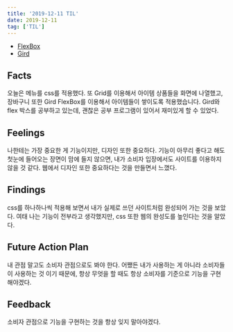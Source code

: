 ```yaml
---
title: '2019-12-11 TIL'
date: 2019-12-11
tag: ['TIL']
---
```


- [FlexBox](https://d2.naver.com/helloworld/8540176)
- [Gird](https://www.vobour.com/-%EB%94%94%EC%9E%90%EC%9D%B8-5%EB%B6%84-%EC%95%88%EC%97%90-css-grid-%EB%B0%B0%EC%9A%B0%EA%B8%B0)

## Facts

오늘은 메뉴를 css를 적용했다. 또 Grid를 이용해서 아이템 상품들을 화면에 나열했고, 장바구니 또한 Gird FlexBox를 이용해서 아이템들이 쌓이도록 적용했습니다. Gird와 flex 박스를 공부하고 있는데, 괜찮은 공부 프로그램이 있어서 재미있게 할 수 있었다.

## Feelings

나한테는 가장 중요한 게 기능이지만, 디자인 또한 중요하다. 기능이 아무리 좋다고 해도 첫눈에 들어오는 장면이 맘에 들지 않으면, 내가 소비자 입장에서도 사이트를 이용하지 않을 것 같다. 웹에서 디자인 또한 중요하다는 것을 만들면서 느꼈다.

## Findings

css를 하나하나씩 적용해 보면서 내가 실제로 쓰던 사이트처럼 완성되어 가는 것을 보았다. 여태 나는 기능이 전부라고 생각했지만, css 또한 웹의 완성도를 높인다는 것을 알았다.

## Future Action Plan

내 관점 말고도 소비자 관점으로도 봐야 한다. 어쨌든 내가 사용하는 게 아니라 소비자들이 사용하는 것 이기 때문에, 항상 무엇을 할 때도 항상 소비자를 기준으로 기능을 구현해야겠다.

## Feedback

소비자 관점으로 기능을 구현하는 것을 항상 잊지 말아야겠다.
